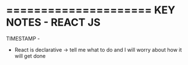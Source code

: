 =====================
KEY NOTES - REACT JS
=====================
TIMESTAMP - 
- React is declarative -> tell me what to do and I will worry about how it will get done